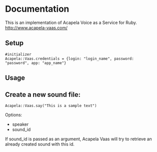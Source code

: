 Documentation
============

This is an implementation of Acapela Voice as a Service for Ruby. 
http://www.acapela-vaas.com/

Setup
------------

	#initializer
	Acapela::Vaas.credentials = {login: "login_name", password: "password", app: "app_name"}

Usage
-----------

Create a new sound file:
-----------

	Acapela::Vaas.say("This is a sample text")

Options:
* speaker
* sound_id

If sound_id is passed as an argument, Acapela Vaas will try to retrieve an already created sound with this id.

